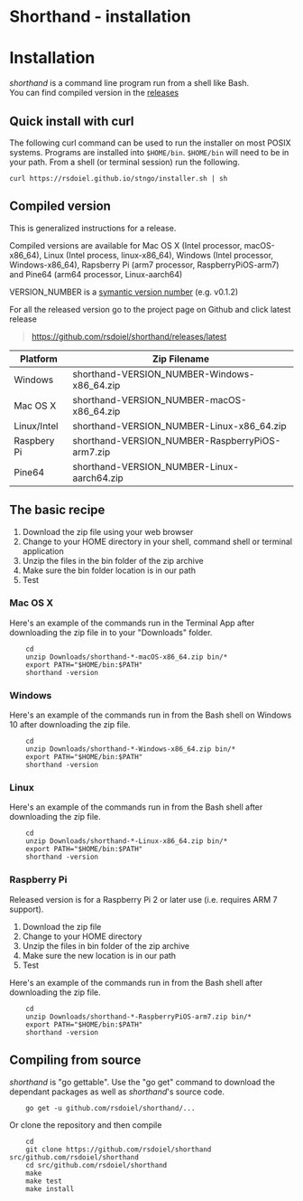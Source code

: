     
# Shorthand - installation

# Installation

*shorthand* is a command line program run from a shell like Bash.  
You can find compiled version in the 
[releases](https://github.com/rsdoiel/shorthand/releases/latest) 

## Quick install with curl

The following curl command can be used to run the installer on most
POSIX systems. Programs are installed into `$HOME/bin`. `$HOME/bin` will
need to be in your path. From a shell (or terminal session) run the
following.

~~~
curl https://rsdoiel.github.io/stngo/installer.sh | sh
~~~

## Compiled version

This is generalized instructions for a release. 

Compiled versions are available for Mac OS X (Intel processor, macOS-x86_64), 
Linux (Intel process, linux-x86_64), Windows (Intel processor, Windows-x86_64), 
Rapsberry Pi (arm7 processor, RaspberryPiOS-arm7) and Pine64 (arm64 processor, Linux-aarch64)


VERSION_NUMBER is a [symantic version number](http://semver.org/) (e.g. v0.1.2)


For all the released version go to the project page on Github and click latest release

>    https://github.com/rsdoiel/shorthand/releases/latest


| Platform    | Zip Filename                           |
|-------------|----------------------------------------|
| Windows     | shorthand-VERSION_NUMBER-Windows-x86_64.zip |
| Mac OS X    | shorthand-VERSION_NUMBER-macOS-x86_64.zip  |
| Linux/Intel | shorthand-VERSION_NUMBER-Linux-x86_64.zip   |
| Raspbery Pi | shorthand-VERSION_NUMBER-RaspberryPiOS-arm7.zip |
| Pine64      | shorthand-VERSION_NUMBER-Linux-aarch64.zip   |


## The basic recipe

1. Download the zip file using your web browser
2. Change to your HOME directory in your shell, command shell or terminal application
3. Unzip the files in the bin folder of the zip archive
4. Make sure the bin folder location is in our path
5. Test



### Mac OS X

Here's an example of the commands run in the Terminal App after 
downloading the zip file in to your "Downloads" folder.

```shell
    cd 
    unzip Downloads/shorthand-*-macOS-x86_64.zip bin/*
    export PATH="$HOME/bin:$PATH"
    shorthand -version
```

### Windows

Here's an example of the commands run in from the Bash shell on 
Windows 10 after downloading the zip file.

```shell
    cd 
    unzip Downloads/shorthand-*-Windows-x86_64.zip bin/*
    export PATH="$HOME/bin:$PATH"
    shorthand -version
```


### Linux 

Here's an example of the commands run in from the Bash shell after
downloading the zip file.

```shell
    cd
    unzip Downloads/shorthand-*-Linux-x86_64.zip bin/*
    export PATH="$HOME/bin:$PATH"
    shorthand -version
```


### Raspberry Pi

Released version is for a Raspberry Pi 2 or later use (i.e. requires ARM 7 support).

1. Download the zip file
2. Change to your HOME directory
3. Unzip the files in bin folder of the zip archive
4. Make sure the new location is in our path
5. Test

Here's an example of the commands run in from the Bash shell after
downloading the zip file.

```shell
    cd 
    unzip Downloads/shorthand-*-RaspberryPiOS-arm7.zip bin/*
    export PATH="$HOME/bin:$PATH"
    shorthand -version
```


## Compiling from source

_shorthand_ is "go gettable".  Use the "go get" command to download the dependant packages
as well as _shorthand_'s source code.

```shell
    go get -u github.com/rsdoiel/shorthand/...
```

Or clone the repository and then compile

```shell
    cd
    git clone https://github.com/rsdoiel/shorthand src/github.com/rsdoiel/shorthand
    cd src/github.com/rsdoiel/shorthand
    make
    make test
    make install
```

